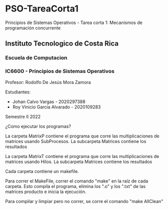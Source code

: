 # PSO-TareaCorta1
Principios de Sistemas Operativos - Tarea corta 1: Mecanismos de programación concurrente

## Instituto Tecnologico de Costa Rica
### Escuela de Computacion

### IC6600 - Principios de Sistemas Operativos

Profesor: Rodolfo De Jesús Mora Zamora

Estudiantes: 
+ Johan Calvo Vargas - 2020297388
+ Roy Vinicio Garcia Alvarado - 2020109283

Semestre II 2022


¿Como ejecutar los programas?

La carpeta MatrixP contiene el programa que corre las multiplicaciones de matrices usando SubProcesos. La subcarpeta Matrices contiene los resultados

La carpeta MatrixT contiene el programa que corre las multiplicaciones de matrices usando Hilos. La subcarpeta Matrices contiene los resultados

Cada carpeta contiene un makefile.

Para correr el MakeFile, correr el comando "make" en la raíz de cada carpeta. Esto compila el programa, elimina los ".o"  y los ".txt" de las matrices producto e inicia la ejecución.

Para compilar y limpiar pero no correr, se corre el comando "make AllClean"
